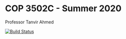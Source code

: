 # COP 3502C - Summer 2020

Professor Tanvir Ahmed

[![Build Status](https://jenkins.nhq/buildStatus/icon?job=UCF+Gitea+Organization%2FCOP3502C-SU2020%2Fmaster)](https://jenkins.nhq/job/UCF%20Gitea%20Organization/job/COP3502C-SU2020/job/master/)
